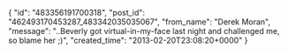  {
   "id": "483356191700318",
   "post_id": "462493170453287_483342035035067",
   "from_name": "Derek Moran",
   "message": "..Beverly got virtual-in-my-face last night and challenged me, so blame her  ;)",
   "created_time": "2013-02-20T23:08:20+0000"
 }

